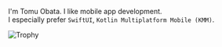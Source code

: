 I'm Tomu Obata. I like mobile app development.  
I especially prefer `SwiftUI`, `Kotlin Multiplatform Mobile (KMM)`.


<!--
![Anurag's github stats](https://github-readme-stats.vercel.app/api?username=tomu28&show_icons=true&theme=nord&count_private=true)

---

-->

![Trophy](https://github-profile-trophy.vercel.app/?username=tomu28)

<!--
**tomu28/tomu28** is a ✨ _special_ ✨ repository because its `README.md` (this file) appears on your GitHub profile.

![Top Languages Card (Compact layout)](https://github-readme-stats.vercel.app/api/top-langs/?username=tomu28&layout=compact)

Here are some ideas to get you started:

- 🔭 I’m currently working on ...
- 🌱 I’m currently learning ...
- 👯 I’m looking to collaborate on ...
- 🤔 I’m looking for help with ...
- 💬 Ask me about ...
- 📫 How to reach me: ...
- 😄 Pronouns: ...
- ⚡ Fun fact: ...
-->
